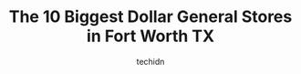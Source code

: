 ---
layout: ampstory
image: https://i0.wp.com/www.depkes.org/wp-content/uploads/2023/06/dollar-general-0-in-fort-worth-tx-1685966422.jpeg?resize=640,853
author: techidn
featured: false
description: Discover the impressive array of Dollar General options in Fort Worth TX, where you can find 10 of the largest Dollar General establishments in the area. From renowned classics to hidden gem
title: The 10 Biggest Dollar General Stores in Fort Worth TX
cover:
   title: The 10 Biggest Dollar General Stores in Fort Worth TX
   subtitle: Rickpate
   background: https://www.depkes.org/wp-content/uploads/2023/06/dollar-general-0-in-fort-worth-tx-1685966422.jpeg

pages: 
 - layout: thirds
   top: <h1>#1 Dollar General</h1>
   bottom: "<p>I walk up to get checked out and its complete silence. No, Hey how are you or nothing! Where is the customer service!? Then just hands me my receipt and says NOTHING! </p>"
   background: https://www.depkes.org/wp-content/uploads/2023/06/dollar-general-1-in-fort-worth-tx-1685966424.jpeg
   backgroundblur: true
 - layout: thirds
   top: <h1>#2 Dollar General</h1>
   bottom: "<p>4311 Bryant Irvin Rd N, Fort Worth, TX 76107, United States</p>"
   background: https://www.depkes.org/wp-content/uploads/2023/06/dollar-general-2-in-fort-worth-tx-1685966424.jpeg
   cta:
      link: https://www.depkes.org/blog/the-10-biggest-dollar-general-stores-in-fort-worth-tx/
      text: The 10 Biggest Dollar General Stores in Fort Worth TX
 - layout: thirds
   top: <h1>#3 Dollar General</h1>
   bottom: "<p>1000 Sycamore School Rd, Fort Worth, TX 76134, United States</p>"
   background: https://www.depkes.org/wp-content/uploads/2023/06/dollar-general-3-in-fort-worth-tx-1685966424.jpeg
   cta:
      link: https://www.depkes.org/blog/the-10-biggest-dollar-general-stores-in-fort-worth-tx/
      text: The 10 Biggest Dollar General Stores in Fort Worth TX
 - layout: thirds
   top: <h1>#4 Dollar General</h1>
   bottom: "<p>1100 E Seminary Dr, Fort Worth, TX 76115, United States</p>"
   background: https://images.unsplash.com/photo-1536745287225-21d689278fd1?ixlib=rb-4.0.3&ixid=MnwxMjA3fDB8MHxwaG90by1wYWdlfHx8fGVufDB8fHx8&auto=format&fit=crop&w=640&h=853&q=80
   cta:
      link: https://www.depkes.org/blog/the-10-biggest-dollar-general-stores-in-fort-worth-tx/
      text: The 10 Biggest Dollar General Stores in Fort Worth TX
 - layout: thirds
   top: <h1>#5 Dollar General</h1>
   bottom: "<p>4401 E Lancaster Ave #101, Fort Worth, TX 76103, United States</p>"
   background: https://images.unsplash.com/photo-1484589065579-248aad0d8b13?ixlib=rb-4.0.3&ixid=MnwxMjA3fDB8MHxwaG90by1wYWdlfHx8fGVufDB8fHx8&auto=format&fit=crop&w=640&h=853&q=80
   cta:
      link: https://www.depkes.org/blog/the-10-biggest-dollar-general-stores-in-fort-worth-tx/
      text: The 10 Biggest Dollar General Stores in Fort Worth TX
 - layout: thirds
   top: <h1>#6 Dollar General</h1>
   bottom: "<p>7121 Boat Club Rd, Fort Worth, TX 76179, United States</p>"
   background: https://images.unsplash.com/photo-1632260260864-caf7fde5ec36?ixlib=rb-4.0.3&ixid=MnwxMjA3fDB8MHxwaG90by1wYWdlfHx8fGVufDB8fHx8&auto=format&fit=crop&w=640&h=853&q=80
   cta:
      link: https://www.depkes.org/blog/the-10-biggest-dollar-general-stores-in-fort-worth-tx/
      text: The 10 Biggest Dollar General Stores in Fort Worth TX
 - layout: thirds
   top: <h1>#7 Dollar General</h1>
   bottom: "<p>3451 Decatur Ave, Fort Worth, TX 76106, United States</p>"
   background: https://images.unsplash.com/photo-1561679660-d00ee1e0dc8e?ixlib=rb-4.0.3&ixid=MnwxMjA3fDB8MHxwaG90by1wYWdlfHx8fGVufDB8fHx8&auto=format&fit=crop&w=640&h=853&q=80
   cta:
      link: https://www.depkes.org/blog/the-10-biggest-dollar-general-stores-in-fort-worth-tx/
      text: The 10 Biggest Dollar General Stores in Fort Worth TX
 - layout: thirds
   middle: Continue reading...
   background: https://images.unsplash.com/photo-1609083590460-7b8cc0ca65f8?ixlib=rb-4.0.3&ixid=MnwxMjA3fDB8MHxwaG90by1wYWdlfHx8fGVufDB8fHx8&auto=format&fit=crop&w=640&h=853&q=80
   cta:
      link: https://www.depkes.org/blog/the-10-biggest-dollar-general-stores-in-fort-worth-tx/
      text: The 10 Biggest Dollar General Stores in Fort Worth TX
      
---